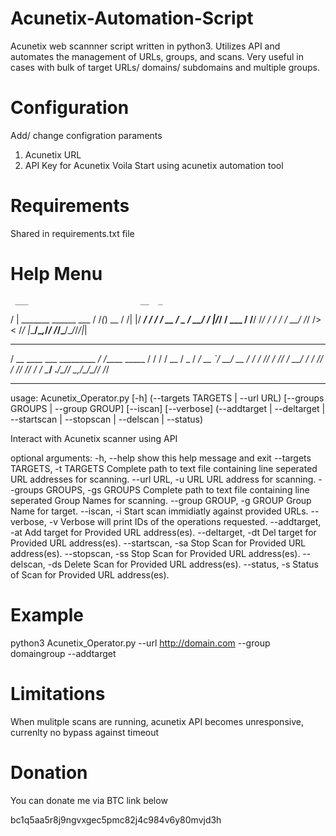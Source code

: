 # Acunetix-Automation-Script
Acunetix web scannner script written in python3. Utilizes API and automates the management of URLs, groups, and scans. Very useful in cases with bulk of target URLs/ domains/ subdomains and multiple groups.

# Configuration
Add/ change configration paraments
  1.  Acunetix URL
  2.  API Key for Acunetix
 Voila Start using acunetix automation tool
 
 # Requirements
 Shared in requirements.txt file
 
 # Help Menu
     ___                         __  _
   /   | _______  ______  ___  / /_(_)  __
  / /| |/ ___/ / / / __ \/ _ \/ __/ / |/_/
 / ___ / /__/ /_/ / / / /  __/ /_/ />  <
/_/  |_\___/\__,_/_/ /_/\___/\__/_/_/|_|

   ____                        __
  / __ \____  ___  _________ _/ /_____  _____
 / / / / __ \/ _ \/ ___/ __ `/ __/ __ \/ ___/
/ /_/ / /_/ /  __/ /  / /_/ / /_/ /_/ / /
\____/ .___/\___/_/   \__,_/\__/\____/_/
    /_/


--------------------------------------------------------------------------------------------------
usage: Acunetix_Operator.py [-h] (--targets TARGETS | --url URL) [--groups GROUPS | --group GROUP] [--iscan]
                            [--verbose] (--addtarget | --deltarget | --startscan | --stopscan | --delscan | --status)

Interact with Acunetix scanner using API

optional arguments:
  -h, --help            show this help message and exit
  --targets TARGETS, -t TARGETS
                        Complete path to text file containing line seperated URL addresses for scanning.
  --url URL, -u URL     URL address for scanning.
  --groups GROUPS, -gs GROUPS
                        Complete path to text file containing line seperated Group Names for scanning.
  --group GROUP, -g GROUP
                        Group Name for target.
  --iscan, -i           Start scan immidiatly against provided URLs.
  --verbose, -v         Verbose will print IDs of the operations requested.
  --addtarget, -at      Add target for Provided URL address(es).
  --deltarget, -dt      Del target for Provided URL address(es).
  --startscan, -sa      Stop Scan for Provided URL address(es).
  --stopscan, -ss       Stop Scan for Provided URL address(es).
  --delscan, -ds        Delete Scan for Provided URL address(es).
  --status, -s          Status of Scan for Provided URL address(es).
  
 # Example
 python3 Acunetix_Operator.py --url http://domain.com --group domaingroup --addtarget 
 
 # Limitations
 When mulitple scans are running, acunetix API becomes unresponsive, currenlty no bypass against timeout
 
 # Donation
 You can donate me via BTC link below
 
 bc1q5aa5r8j9ngvxgec5pmc82j4c984v6y80mvjd3h
